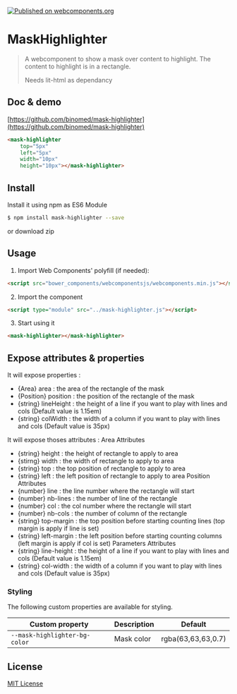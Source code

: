 [![Published on webcomponents.org](https://img.shields.io/badge/webcomponents.org-published-blue.svg)](https://www.webcomponents.org/element/jefBinomed/mask-highlighter)
# MaskHighlighter

> A webcomponent to show a mask over content to highlight. The content to highlight is in a rectangle.
>
> Needs lit-html as dependancy

## Doc & demo

[https://github.com/binomed/mask-highlighter](https://github.com/binomed/mask-highlighter)



<!--
```
<custom-element-demo>
  <template>
    <script src="../webcomponentsjs/webcomponents-lite.js"></script>
    <script type="module">
  		import {html, render} from 'https://unpkg.com/lit-html@0.7.1/lib/lit-extended.js';
 	</script>
	<script type="module" src="mask-highlighter.js"></script>
    <mask-highlighter top="5px" left="5px" width="10px" height="10px"></mask-highlighter>
  </template>
</custom-element-demo>
```
-->
```html
<mask-highlighter
	top="5px"
	left="5px"
	width="10px"
	height="10px"></mask-highlighter>
```


## Install

Install it using npm as ES6 Module

```sh
$ npm install mask-highlighter --save
```

or download zip

## Usage

1. Import Web Components' polyfill (if needed):

```html
<script src="bower_components/webcomponentsjs/webcomponents.min.js"></script>
```

2. Import the component

```html
<script type="module" src="../mask-highlighter.js"></script>
```

3. Start using it
```html
<mask-highlighter></mask-highlighter>
```

## Expose attributes & properties

It will expose properties :
 * {Area} area : the area of the rectangle of the mask
 * {Position} position : the position of the rectangle of the mask
 * {string} lineHeight : the height of a line if you want to play with lines and cols (Default value is 1.15em)
 * {string} colWidth : the width of a column if you want to play with lines and cols (Default value is 35px)

It will expose thoses attributes :
Area Attributes
* {string} height : the height of rectangle to apply to area
* {stirng} width : the width of rectangle to apply to area
* {string} top : the top position of rectangle to apply to area
* {string} left : the left position of rectangle to apply to area
Position Attributes
* {number} line : the line number where the rectangle will start
* {number} nb-lines : the number of line of the rectangle
* {number} col : the col number where the rectangle will start
* {number} nb-cols : the number of column of the rectangle
* {string} top-margin : the top position before starting counting lines (top margin is apply if line is set)
* {string} left-margin : the left position before starting counting columns (left margin is apply if col is set)
Parameters Attributes
* {string} line-height : the height of a line if you want to play with lines and cols (Default value is 1.15em)
* {string} col-width : the width of a column if you want to play with lines and cols (Default value is 35px)


### Styling

The following custom properties are available for styling.

| Custom property | Description | Default |
| --- | --- | --- |
| `--mask-highlighter-bg-color` | Mask color | rgba(63,63,63,0.7) |



## License

[MIT License](http://opensource.org/licenses/MIT)
